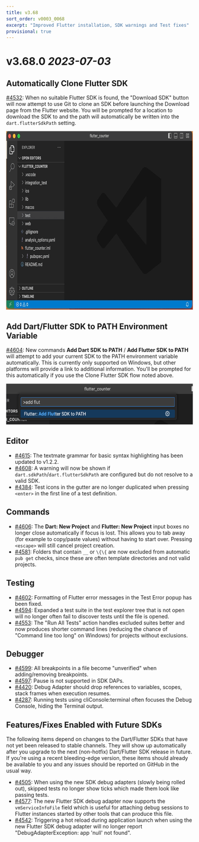 ```yaml
---
title: v3.68
sort_order: v0003_0068
excerpt: "Improved Flutter installation, SDK warnings and Test fixes"
provisional: true
---
```


# v3.68.0 *2023-07-03*

## Automatically Clone Flutter SDK

[#4532](https://github.com/Dart-Code/Dart-Code/issues/4532): When no suitable Flutter SDK is found, the "Download SDK" button will now attempt to use Git to clone an SDK before launching the Download page from the Flutter website. You will be prompted for a location to download the SDK to and the path will automatically be written into the `dart.flutterSdkPath` setting.

<img loading="lazy" src="/images/release_notes/v3.68/clone_flutter_sdk.gif" width="820" height="480" />

## Add Dart/Flutter SDK to PATH Environment Variable

[#4604](https://github.com/Dart-Code/Dart-Code/issues/4604): New commands **Add Dart SDK to PATH** / **Add Flutter SDK to PATH** will attempt to add your current SDK to the PATH environment variable automatically. This is currently only supported on Windows, but other platforms will provide a link to additional information. You'll be prompted for this automatically if you use the Clone Flutter SDK flow noted above.

<img loading="lazy" src="/images/release_notes/v3.68/add_sdk_to_path.png" width="600" height="110" />

## Editor

- [#4615](https://github.com/Dart-Code/Dart-Code/issues/4615): The textmate grammar for basic syntax highlighting has been updated to v1.2.2.
- [#4608](https://github.com/Dart-Code/Dart-Code/issues/4608): A warning will now be shown if `dart.sdkPath`/`dart.flutterSdkPath` are configured but do not resolve to a valid SDK.
- [#4384](https://github.com/Dart-Code/Dart-Code/issues/4384): Test icons in the gutter are no longer duplicated when pressing `<enter>` in the first line of a test definition.

## Commands

- [#4606](https://github.com/Dart-Code/Dart-Code/issues/4606): The **Dart: New Project** and **Flutter: New Project** input boxes no longer close automatically if focus is lost. This allows you to tab away (for example to copy/paste values) without having to start over. Pressing `<escape>` will still cancel project creation.
- [#4581](https://github.com/Dart-Code/Dart-Code/issues/4581): Folders that contain `__` or `\{\{` are now excluded from automatic `pub get` checks, since these are often template directories and not valid projects.

## Testing

- [#4602](https://github.com/Dart-Code/Dart-Code/issues/4602): Formatting of Flutter error messages in the Test Error popup has been fixed.
- [#4594](https://github.com/Dart-Code/Dart-Code/issues/4594): Expanded a test suite in the test explorer tree that is not open will no longer often fail to discover tests until the file is opened.
- [#4553](https://github.com/Dart-Code/Dart-Code/issues/4553): The "Run All Tests" action handles excluded suites better and now produces shorter command lines (reducing the chance of "Command line too long" on Windows) for projects without exclusions.

## Debugger

- [#4599](https://github.com/Dart-Code/Dart-Code/issues/4599): All breakpoints in a file become "unverified" when adding/removing breakpoints.
- [#4597](https://github.com/Dart-Code/Dart-Code/issues/4597): Pause is not supported in SDK DAPs.
- [#4420](https://github.com/Dart-Code/Dart-Code/issues/4420): Debug Adapter should drop references to variables, scopes, stack frames when execution resumes.
- [#4287](https://github.com/Dart-Code/Dart-Code/issues/4287): Running tests using cliConsole:terminal often focuses the Debug Console, hiding the Terminal output.




## Features/Fixes Enabled with Future SDKs

The following items depend on changes to the Dart/Flutter SDKs that have not yet been released to stable channels. They will show up automatically after you upgrade to the next (non-hotfix) Dart/Flutter SDK release in future. If you're using a recent bleeding-edge version, these items should already be available to you and any issues should be reported on GitHub in the usual way.

- [#4505](https://github.com/Dart-Code/Dart-Code/issues/4505): When using the new SDK debug adapters (slowly being rolled out), skipped tests no longer show ticks which made them look like passing tests.
- [#4577](https://github.com/Dart-Code/Dart-Code/issues/4577): The new Flutter SDK debug adapter now supports the `vmServiceInfoFile` field which is useful for attaching debug sessions to Flutter instances started by other tools that can produce this file.
- [#4542](https://github.com/Dart-Code/Dart-Code/issues/4542): Triggering a hot reload during application launch when using the new Flutter SDK debug adapter will no longer report "DebugAdapterException: app 'null' not found".

